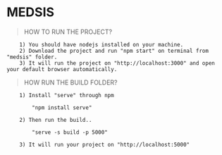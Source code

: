 # MEDSIS

> HOW TO RUN THE PROJECT?

		1) You should have nodejs installed on your machine.
		2) Download the project and run "npm start" on terminal from "medsis" folder.
		3) It will run the project on "http://localhost:3000" and open your default browser automatically.

> HOW RUN THE BUILD FOLDER?
	
		1) Install "serve" through npm 
			
			"npm install serve"
		
		2) Then run the build..
		
			"serve -s build -p 5000"

		3) It will run your project on "http://localhost:5000"
			

